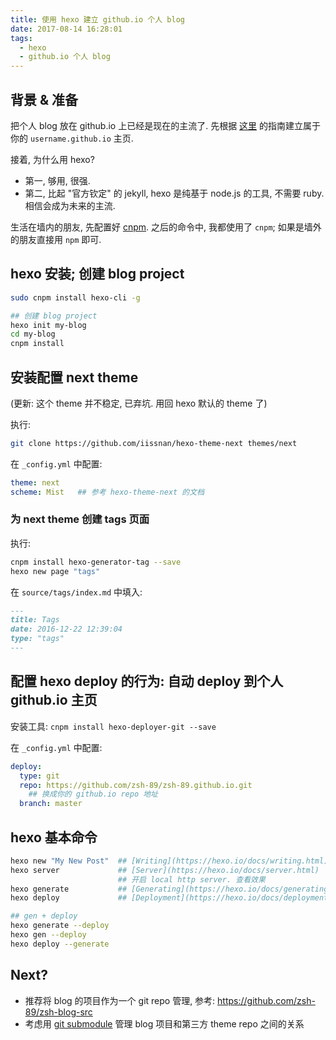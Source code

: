 ```yaml
---
title: 使用 hexo 建立 github.io 个人 blog
date: 2017-08-14 16:28:01
tags: 
  - hexo
  - github.io 个人 blog
---
```



## 背景 & 准备
把个人 blog 放在 github.io 上已经是现在的主流了.
先根据 [这里](https://pages.github.com/) 的指南建立属于你的 `username.github.io` 主页.

接着, 为什么用 hexo?
+ 第一, 够用, 很强. 
+ 第二, 比起 "官方钦定" 的 jekyll, hexo 是纯基于 node.js 的工具, 不需要 ruby. 相信会成为未来的主流.

生活在墙内的朋友, 先配置好 [cnpm](https://npm.taobao.org). 
之后的命令中, 我都使用了 `cnpm`; 如果是墙外的朋友直接用 `npm` 即可. 


## hexo 安装; 创建 blog project
```sh
sudo cnpm install hexo-cli -g

## 创建 blog project
hexo init my-blog
cd my-blog
cnpm install
```


## 安装配置 next theme
(更新: 这个 theme 并不稳定, 已弃坑. 用回 hexo 默认的 theme 了)

执行:
```sh
git clone https://github.com/iissnan/hexo-theme-next themes/next
```

在 `_config.yml` 中配置:
```yml
theme: next
scheme: Mist   ## 参考 hexo-theme-next 的文档
```

### 为 next theme 创建 tags 页面
执行: 
```sh
cnpm install hexo-generator-tag --save
hexo new page "tags" 
```

在 `source/tags/index.md` 中填入:
```md
---
title: Tags
date: 2016-12-22 12:39:04
type: "tags"
---
```


## 配置 hexo deploy 的行为: 自动 deploy 到个人 github.io 主页
安装工具: `cnpm install hexo-deployer-git --save`

在 `_config.yml` 中配置:

```yml
deploy:
  type: git
  repo: https://github.com/zsh-89/zsh-89.github.io.git  
    ## 换成你的 github.io repo 地址
  branch: master
```


## hexo 基本命令
```sh
hexo new "My New Post"  ## [Writing](https://hexo.io/docs/writing.html)
hexo server             ## [Server](https://hexo.io/docs/server.html)
                        ## 开启 local http server. 查看效果
hexo generate           ## [Generating](https://hexo.io/docs/generating.html)
hexo deploy             ## [Deployment](https://hexo.io/docs/deployment.html)

## gen + deploy
hexo generate --deploy
hexo gen --deploy
hexo deploy --generate
```


## Next?
+ 推荐将 blog 的项目作为一个 git repo 管理, 参考: https://github.com/zsh-89/zsh-blog-src
+ 考虑用 [git submodule](http://zsh-89.github.io/2017/08/10/git-submodule-%E9%85%8D%E7%BD%AE%E6%9F%A5%E7%9C%8B-submodule-%E7%9A%84%E5%85%B7%E4%BD%93%E7%89%88%E6%9C%AC/) 管理 blog 项目和第三方 theme repo 之间的关系


